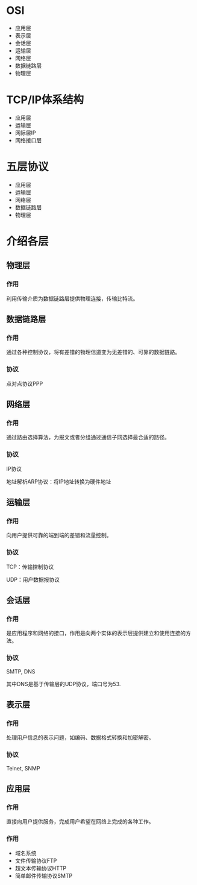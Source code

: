 # OSI

- 应用层
- 表示层
- 会话层
- 运输层
- 网络层
- 数据链路层
- 物理层

# TCP/IP体系结构

- 应用层
- 运输层
- 网际层IP
- 网络接口层

# 五层协议

- 应用层
- 运输层
- 网络层
- 数据链路层
- 物理层

# 介绍各层

## 物理层

### 作用

利用传输介质为数据链路层提供物理连接，传输比特流。

## 数据链路层

### 作用

通过各种控制协议，将有差错的物理信道变为无差错的、可靠的数据链路。

### 协议

点对点协议PPP

## 网络层

### 作用

通过路由选择算法，为报文或者分组通过通信子网选择最合适的路径。

### 协议

IP协议

地址解析ARP协议：将IP地址转换为硬件地址

## 运输层

### 作用

向用户提供可靠的端到端的差错和流量控制。

### 协议

TCP：传输控制协议

UDP：用户数据报协议

## 会话层

### 作用

是应用程序和网络的接口，作用是向两个实体的表示层提供建立和使用连接的方法。

### 协议

SMTP, DNS

其中DNS是基于传输层的UDP协议，端口号为53.

## 表示层

### 作用

处理用户信息的表示问题，如编码、数据格式转换和加密解密。

### 协议

Telnet, SNMP

## 应用层

### 作用

直接向用户提供服务，完成用户希望在网络上完成的各种工作。

### 作用

- 域名系统
- 文件传输协议FTP
- 超文本传输协议HTTP
- 简单邮件传输协议SMTP